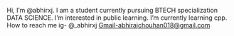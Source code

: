  Hi, I’m @abhirxj.
 I am a student currently pursuing BTECH specialization DATA SCIENCE.
 I’m interested in public learning.
 I’m currently learning cpp.
 How to reach me 
 ig- @_abhirxj
 Gmail-abhirajchouhan018@gmail.com


<!---
abhirxj/abhirxj is a ✨ special ✨ repository because its `README.md` (this file) appears on your GitHub profile.
You can click the Preview link to take a look at your changes.
--->
